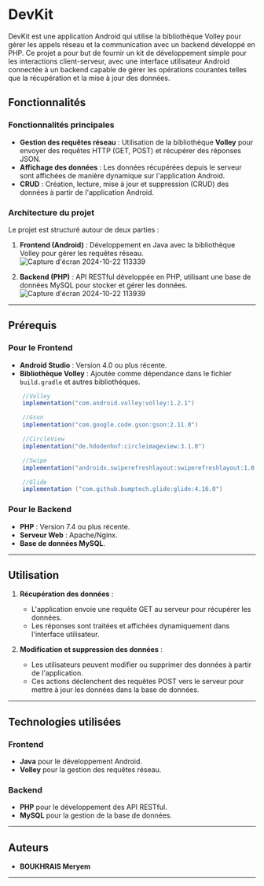 
# DevKit

DevKit est une application Android qui utilise la bibliothèque Volley pour gérer les appels réseau et la communication avec un backend développé en PHP. Ce projet a pour but de fournir un kit de développement simple pour les interactions client-serveur, avec une interface utilisateur Android connectée à un backend capable de gérer les opérations courantes telles que la récupération et la mise à jour des données.

## Fonctionnalités

### Fonctionnalités principales

- **Gestion des requêtes réseau** : Utilisation de la bibliothèque **Volley** pour envoyer des requêtes HTTP (GET, POST) et récupérer des réponses JSON.
- **Affichage des données** : Les données récupérées depuis le serveur sont affichées de manière dynamique sur l'application Android.
- **CRUD** : Création, lecture, mise à jour et suppression (CRUD) des données à partir de l'application Android.

### Architecture du projet

Le projet est structuré autour de deux parties :

1. **Frontend (Android)** : Développement en Java avec la bibliothèque Volley pour gérer les requêtes réseau.
   ![Capture d'écran 2024-10-22 113339](https://github.com/user-attachments/assets/6237bd84-bbad-40af-9e5a-5480647d3e9c)
   
3. **Backend (PHP)** : API RESTful développée en PHP, utilisant une base de données MySQL pour stocker et gérer les données.
   ![Capture d'écran 2024-10-22 113939](https://github.com/user-attachments/assets/2a1a06e3-e20d-409b-a951-e1fbf33f57fd)


---

## Prérequis

### Pour le Frontend
- **Android Studio** : Version 4.0 ou plus récente.
- **Bibliothèque Volley** : Ajoutée comme dépendance dans le fichier `build.gradle` et autres bibliothéques.
  
```gradle
    //Volley
    implementation("com.android.volley:volley:1.2.1")

    //Gson
    implementation("com.google.code.gson:gson:2.11.0")

    //CircleView
    implementation("de.hdodenhof:circleimageview:3.1.0")

    //Swipe
    implementation("androidx.swiperefreshlayout:swiperefreshlayout:1.0.0")

    //Glide
    implementation ("com.github.bumptech.glide:glide:4.16.0")
```

### Pour le Backend
- **PHP** : Version 7.4 ou plus récente.
- **Serveur Web** : Apache/Nginx.
- **Base de données MySQL**.

---


## Utilisation

1. **Récupération des données** :

   - L'application envoie une requête GET au serveur pour récupérer les données.
   - Les réponses sont traitées et affichées dynamiquement dans l'interface utilisateur.

2. **Modification et suppression des données** :

   - Les utilisateurs peuvent modifier ou supprimer des données à partir de l'application.
   - Ces actions déclenchent des requêtes POST vers le serveur pour mettre à jour les données dans la base de données.

---

## Technologies utilisées

### Frontend
- **Java** pour le développement Android.
- **Volley** pour la gestion des requêtes réseau.

### Backend
- **PHP** pour le développement des API RESTful.
- **MySQL** pour la gestion de la base de données.

---



## Auteurs

- **BOUKHRAIS Meryem** 

---



